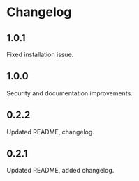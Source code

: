 # Changelog

## 1.0.1

Fixed installation issue.

## 1.0.0

Security and documentation improvements.

## 0.2.2

Updated README, changelog.

## 0.2.1

Updated README, added changelog.